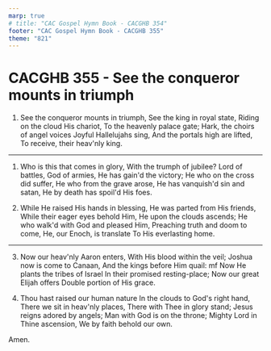 ```yaml
---
marp: true
# title: "CAC Gospel Hymn Book - CACGHB 354"
footer: "CAC Gospel Hymn Book - CACGHB 355"
theme: "821"
---
```


<style>
    :root {
        font-size: 2em;
    }

    section {
        display: flex;
        flex-direction: column;
        justify-content: space-evenly;
    }

    section ol{
        display: grid;
        grid-template-columns: auto auto;
        gap: 45px;
    }
</style>

# CACGHB 355 - See the conqueror mounts in triumph


1. See the conqueror mounts in triumph,
	See the king in royal state,
	Riding on the cloud His chariot,
	To the heavenly palace gate;
	Hark, the choirs of angel voices
	Joyful Hallelujahs sing,
	And the portals high are lifted,
	To receive, their heav'nly king.
---
1. Who is this that comes in glory,
	With the trumph of jubilee?
	Lord of battles, God of armies,
	He has gain'd the victory;
	He who on the cross did suffer,
	He who from the grave arose,
	He has vanquish'd sin and satan,
	He by death has spoil'd His foes.

2. While He raised His hands in blessing,
	He was parted from His friends,
	While their eager eyes behold Him,
	He upon the clouds ascends;
	He who walk'd with God and pleased Him,
	Preaching truth and doom to come,
	He, our Enoch, is translate
	To His everlasting home.

---

3. Now our heav'nly Aaron enters,
	With His blood within the veil;
	Joshua now is come to Canaan,
	And the kings before Him quail:
	mf Now He plants the tribes of Israel
	In their promised resting-place;
	Now our great Elijah offers
	Double portion of His grace.

4. Thou hast raised our human nature
	In the clouds to God's right hand,
	There we sit in heav'nly places,
	There with Thee in glory stand;
	Jesus reigns adored by angels;
	Man with God is on the throne;
	Mighty Lord in Thine ascension,
	We by faith behold our own.

Amen.
